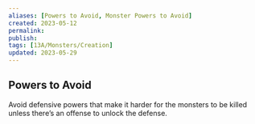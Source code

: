 ```yaml
---
aliases: [Powers to Avoid, Monster Powers to Avoid]
created: 2023-05-12
permalink: 
publish: 
tags: [13A/Monsters/Creation]
updated: 2023-05-29
---
```


## Powers to Avoid

Avoid defensive powers that make it harder for the monsters to be killed unless there’s an offense to unlock the defense.